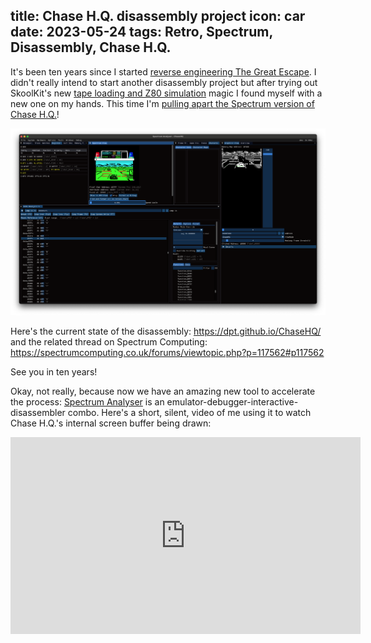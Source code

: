 title: Chase H.Q. disassembly project
icon: car
date: 2023-05-24
tags: Retro, Spectrum, Disassembly, Chase H.Q.
----

<!-- begin summary -->

It's been ten years since I started [reverse engineering The Great Escape](/the.great.escape/). I didn't really intend to start another disassembly project but after trying out SkoolKit's new [tape loading and Z80 simulation](https://skoolkit.ca/posts/2023/02/loads-more-simulation/) magic I found myself with a new one on my hands. This time I'm [pulling apart the Spectrum version of Chase H.Q.](https://github.com/dpt/ChaseHQ)!

![Screenshot of Chase H.Q. being disassembled.](https://raw.githubusercontent.com/dpt/ChaseHQ/develop/static-images/spectrum-analyser.png)

Here's the current state of the disassembly: https://dpt.github.io/ChaseHQ/ and the related thread on Spectrum Computing: https://spectrumcomputing.co.uk/forums/viewtopic.php?p=117562#p117562

See you in ten years!

<!-- end summary -->

Okay, not really, because now we have an amazing new tool to accelerate the process: [Spectrum Analyser](https://colourclash.co.uk/spectrum-analyser/) is an emulator-debugger-interactive-disassembler combo. Here's a short, silent, video of me using it to watch Chase H.Q.'s internal screen buffer being drawn:

<iframe width="560" height="315" src="https://www.youtube.com/embed/BGVI0TbePsQ" frameborder="0" allow="accelerometer; autoplay; encrypted-media; gyroscope; picture-in-picture" allowfullscreen></iframe>
